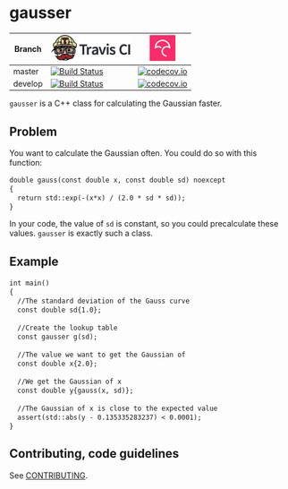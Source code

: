 # gausser

Branch|[![Travis CI logo](TravisCI.png)](https://travis-ci.org)|[![Codecov logo](Codecov.png)](https://www.codecov.io)
---|---|---
master|[![Build Status](https://travis-ci.org/richelbilderbeek/gausser.svg?branch=master)](https://travis-ci.org/richelbilderbeek/gausser)|[![codecov.io](https://codecov.io/github/richelbilderbeek/gausser/coverage.svg?branch=master)](https://codecov.io/github/richelbilderbeek/gausser/branch/master)
develop|[![Build Status](https://travis-ci.org/richelbilderbeek/gausser.svg?branch=develop)](https://travis-ci.org/richelbilderbeek/gausser)|[![codecov.io](https://codecov.io/github/richelbilderbeek/gausser/coverage.svg?branch=develop)](https://codecov.io/github/richelbilderbeek/gausser/branch/develop)

`gausser` is a C++ class for calculating the Gaussian faster.

## Problem

You want to calculate the Gaussian often. You could do so with this function:

```
double gauss(const double x, const double sd) noexcept
{
  return std::exp(-(x*x) / (2.0 * sd * sd));
}
```

In your code, the value of `sd` is constant, so you could precalculate these values. `gausser` is exactly such a class.

## Example

```
int main()
{
  //The standard deviation of the Gauss curve
  const double sd{1.0};

  //Create the lookup table
  const gausser g(sd); 

  //The value we want to get the Gaussian of
  const double x{2.0};

  //We get the Gaussian of x
  const double y{gauss(x, sd)};

  //The Gaussian of x is close to the expected value
  assert(std::abs(y - 0.135335283237) < 0.0001);
}
```

## Contributing, code guidelines

See [CONTRIBUTING](CONTRIBUTING.md).
